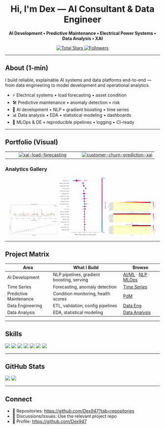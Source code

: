 <!-- Profile README for Dex947 -->

<h1 align="center">Hi, I'm Dex — AI Consultant & Data Engineer</h1>
<p align="center">
  <b>AI Development • Predictive Maintenance • Electrical Power Systems • Data Analysis • XAI</b>
</p>

<p align="center">
  <a href="https://github.com/Dex947?tab=repositories&sort=stargazers">
    <img alt="Total Stars" src="https://custom-icon-badges.herokuapp.com/badge/dynamic/json?logo=star&color=55960c&labelColor=488207&label=Stars&style=for-the-badge&query=%24.stars&url=https://api.github-star-counter.workers.dev/user/Dex947"/>
  </a>
  <a href="https://github.com/Dex947?tab=followers">
    <img alt="Followers" src="https://custom-icon-badges.herokuapp.com/github/followers/Dex947?color=236ad3&labelColor=1155ba&style=for-the-badge&logo=person-add&label=Follow&logoColor=white"/>
  </a>
</p>

---

## About (1-min)

I build reliable, explainable AI systems and data platforms end-to-end — from data engineering to model development and operational analytics.

- ⚡ Electrical systems • load forecasting • asset condition
- 🛠️ Predictive maintenance • anomaly detection • risk
- 🤖 AI development • NLP • gradient boosting • time series
- 📊 Data analysis • EDA • statistical modeling • dashboards
- 🧱 MLOps & DE • reproducible pipelines • logging • CI-ready

---

## Portfolio (Visual)

<table>
<tr>
<td width="50%" align="center">
  <a href="https://github.com/Dex947/xai-load-forecasting">
    <img src="https://github-readme-stats.vercel.app/api/pin/?username=Dex947&repo=xai-load-forecasting&theme=gotham" alt="xai-load-forecasting" />
  </a>
</td>
<td width="50%" align="center">
  <a href="https://github.com/Dex947/customer-churn-prediction-xai">
    <img src="https://github-readme-stats.vercel.app/api/pin/?username=Dex947&repo=customer-churn-prediction-xai&theme=gotham" alt="customer-churn-prediction-xai" />
  </a>
</td>
</tr>
</table>

### Analytics Gallery
<p align="center">
  <img src="https://raw.githubusercontent.com/Dex947/xai-load-forecasting/main/docs/figures/model_predictions.png" alt="Predictions vs Actual" width="31%"/>
  <img src="https://raw.githubusercontent.com/Dex947/xai-load-forecasting/main/docs/figures/shap_summary.png" alt="SHAP Summary" width="31%"/>
  <img src="https://raw.githubusercontent.com/Dex947/xai-load-forecasting/main/docs/figures/time_varying_importance.png" alt="Time-Varying Importance" width="31%"/>
</p>

---

## Project Matrix

| Area | What I Build | Browse |
|------|---------------|--------|
| AI Development | NLP pipelines, gradient boosting, serving | [AI/ML](https://github.com/search?q=user%3ADex947+topic%3Amachine-learning&type=repositories) · [NLP](https://github.com/search?q=user%3ADex947+topic%3Anlp&type=repositories) · [MLOps](https://github.com/search?q=user%3ADex947+topic%3Amlops&type=repositories) |
| Time Series | Forecasting, anomaly detection | [Time Series](https://github.com/search?q=user%3ADex947+topic%3Atime-series&type=repositories) |
| Predictive Maintenance | Condition monitoring, health scores | [PdM](https://github.com/search?q=user%3ADex947+topic%3Apredictive-maintenance&type=repositories) |
| Data Engineering | ETL, validation, config pipelines | [Data Eng](https://github.com/search?q=user%3ADex947+topic%3Adata-engineering&type=repositories) |
| Data Analysis | EDA, statistical modeling | [Data Analysis](https://github.com/search?q=user%3ADex947+topic%3Adata-analysis&type=repositories) |

---

## Skills

<p>
  <img height="26" src="https://img.shields.io/badge/Python-3776AB?logo=python&logoColor=white" />
  <img height="26" src="https://img.shields.io/badge/SQL-4479A1?logo=mysql&logoColor=white" />
  <img height="26" src="https://img.shields.io/badge/LightGBM-014F86?logo=apachespark&logoColor=white" />
  <img height="26" src="https://img.shields.io/badge/SHAP-333333?logo=fastapi&logoColor=white" />
  <img height="26" src="https://img.shields.io/badge/scikit--learn-F7931E?logo=scikitlearn&logoColor=white" />
  <img height="26" src="https://img.shields.io/badge/pandas-150458?logo=pandas&logoColor=white" />
  <img height="26" src="https://img.shields.io/badge/statsmodels-1D2F6F?logo=python&logoColor=white" />
</p>

---

## GitHub Stats

<p>
  <img height="150" src="https://github-readme-stats.vercel.app/api?username=Dex947&theme=gotham&show_icons=true&hide_title=true" />
  <img height="150" src="https://github-readme-stats.vercel.app/api/top-langs/?username=Dex947&layout=compact&theme=gotham&hide_title=true" />
</p>

---

## Connect

- 🔗 Repositories: https://github.com/Dex947?tab=repositories
- 💬 Discussions/Issues: Use the relevant project repo
- 📌 Profile: https://github.com/Dex947